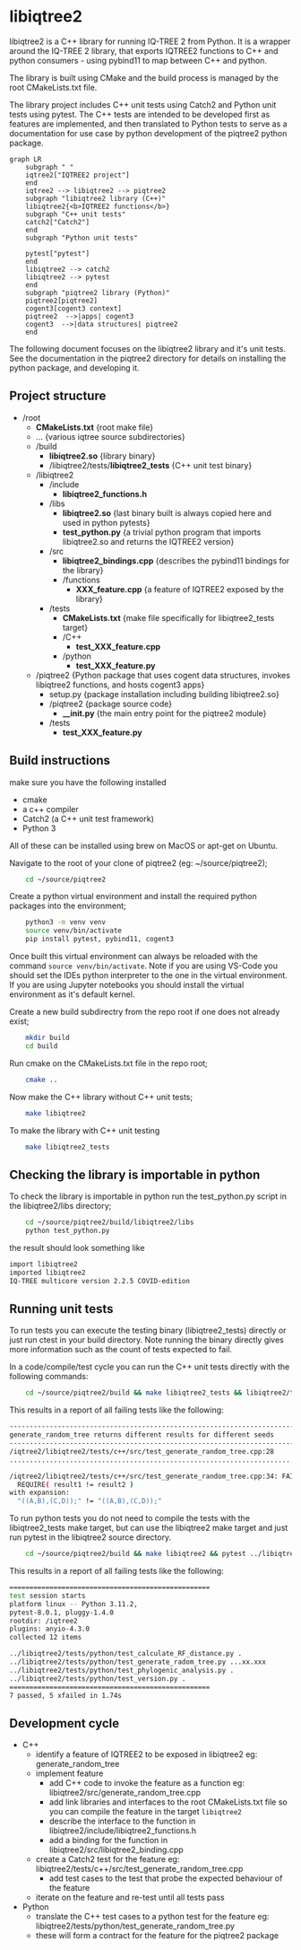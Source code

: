 # libiqtree2

libiqtree2 is a C++ library for running IQ-TREE 2 from Python. It is a wrapper around the IQ-TREE 2 library, that exports IQTREE2 functions to C++ and python consumers - using pybind11 to map between C++ and python.

The library is built using CMake and the build process is managed by the root CMakeLists.txt file.

The library project includes C++ unit tests using Catch2 and Python unit tests using pytest.  The C++ tests are intended to be developed first as features are implemented, and then translated to Python tests to serve as a documentation for use case by python development of the piqtree2 python package.

```mermaid
graph LR
    subgraph " "
    iqtree2["IQTREE2 project"] 
    end
    iqtree2 --> libiqtree2 --> piqtree2
    subgraph "libiqtree2 library (C++)"
    libiqtree2{<b>IQTREE2 functions</b>}
    subgraph "C++ unit tests"
    catch2["Catch2"]
    end
    subgraph "Python unit tests"
    
    pytest["pytest"]
    end
    libiqtree2 --> catch2
    libiqtree2 --> pytest
    end
    subgraph "piqtree2 library (Python)"
    piqtree2[piqtree2]
    cogent3[cogent3 context]
    piqtree2  -->|apps| cogent3
    cogent3  -->|data structures| piqtree2 
    end
```

The following document focuses on the libiqtree2 library and it's unit tests.  See the documentation in the piqtree2 directory for details on installing the python package, and developing it.

## Project structure

- /root
    - **CMakeLists.txt**  {root make file}
    - ... {various iqtree source subdirectories} 
    - /build
        - **libiqtree2.so**  {library binary}
        - /libiqtree2/tests/**libiqtree2_tests** {C++ unit test binary}
    - /libiqtree2
        - /include
            - **libiqtree2_functions.h**
        - /libs
            - **libiqtree2.so**  {last binary built is always copied here and used in python pytests}
            - **test_python.py** {a trivial python program that imports libiqtree2.so and returns the IQTREE2 version}
        - /src
            - **libiqtree2_bindings.cpp**  {describes the pybind11 bindings for the library}
            - /functions
                - **XXX_feature.cpp**   {a feature of IQTREE2 exposed by the library}
        - /tests
            - **CMakeLists.txt** {make file specifically for libiqtree2_tests target}
            - /C++
                - **test_XXX_feature.cpp**
            - /python
                - **test_XXX_feature.py**
    - /piqtree2 {Python package that uses cogent data structures, invokes libiqtree2 functions, and hosts cogent3 apps}
        - setup.py {package installation including building libiqtree2.so}
        - /piqtree2 {package source code}
            - **__init.py** {the main entry point for the piqtree2 module}
        - /tests
            - **test_XXX_feature.py**

## Build instructions

make sure you have the following installed
- cmake
- a c++ compiler
- Catch2 (a C++ unit test framework)
- Python 3

All of these can be installed using brew on MacOS or apt-get on Ubuntu.

Navigate to the root of your clone of piqtree2 (eg: ~/source/piqtree2);

```bash
    cd ~/source/piqtree2
```

Create a python virtual environment and install the required python packages into the environment;

```bash
    python3 -m venv venv
    source venv/bin/activate
    pip install pytest, pybind11, cogent3
```

Once built this virtual environment can always be reloaded with the command `source venv/bin/activate`.  Note if you are using VS-Code you should set the IDEs python interpreter to the one in the virtual environment.  If you are using Jupyter notebooks you should install the virtual environment as it's default kernel.

Create a new build subdirectry from the repo root if one does not already exist;

```bash
    mkdir build
    cd build
```

Run cmake on the CMakeLists.txt file in the repo root;

```bash
    cmake ..
```

Now make the C++ library without C++ unit tests;

```bash
    make libiqtree2
```

To make the library with C++ unit testing 

```bash
    make libiqtree2_tests
```

## Checking the library is importable in python

To check the library is importable in python run the test_python.py script in the libiqtree2/libs directory;

```bash
    cd ~/source/piqtree2/build/libiqtree2/libs
    python test_python.py
```
the result should look something like

```bash
import libiqtree2
imported libiqtree2
IQ-TREE multicore version 2.2.5 COVID-edition
```
## Running unit tests

To run tests you can execute the testing binary (libiqtree2_tests) directly or just run ctest in your build directory.  Note running the binary directly gives more information such as the count of tests expected to fail.

In a code/compile/test cycle you can run the C++ unit tests directly with the following commands:

```bash
    cd ~/source/piqtree2/build && make libiqtree2_tests && libiqtree2/tests/libiqtree2_tests
```

This results in a report of all failing tests like the following:

```bash
-------------------------------------------------------------------------------
generate_random_tree returns different results for different seeds
-------------------------------------------------------------------------------
/iqtree2/libiqtree2/tests/c++/src/test_generate_random_tree.cpp:28
...............................................................................

/iqtree2/libiqtree2/tests/c++/src/test_generate_random_tree.cpp:34: FAILED:
  REQUIRE( result1 != result2 )
with expansion:
  "((A,B),(C,D));" != "((A,B),(C,D));"
```

To run python tests you do not need to compile the tests with the libiqtree2_tests make target, but can use the libiqtree2 make target and just run pytest in the libiqtree2 source directory.

```bash
    cd ~/source/piqtree2/build && make libiqtree2 && pytest ../libiqtree2/tests/python
```

This results in a report of all failing tests like the following:

```bash
==================================================
test session starts
platform linux -- Python 3.11.2, 
pytest-8.0.1, pluggy-1.4.0
rootdir: /iqtree2
plugins: anyio-4.3.0
collected 12 items

../libiqtree2/tests/python/test_calculate_RF_distance.py .                              [  8%]
../libiqtree2/tests/python/test_generate_radom_tree.py ...xx.xxx                    [ 83%]
../libiqtree2/tests/python/test_phylogenic_analysis.py .                                  [ 91%]
../libiqtree2/tests/python/test_version.py .                                                       [100%]
==================================================
7 passed, 5 xfailed in 1.74s
```

## Development cycle

- C++
  - identify a feature of IQTREE2 to be exposed in libiqtree2 eg: generate_random_tree
  - implement feature
    - add C++ code to invoke the feature as a function eg: libiqtree2/src/generate_random_tree.cpp
    - add link libraries and interfaces to the root CMakeLists.txt file so you can  compile the feature in the target `libiqtree2`
    - describe the interface to the function in libiqtree2/include/libiqtree2_functions.h
    - add a binding for the function in libiqtree2/src/libiqtree2_binding.cpp
  - create a Catch2 test for the feature eg: libiqtree2/tests/c++/src/test_generate_random_tree.cpp
    - add test cases to the test that probe the expected behaviour of the feature
  - iterate on the feature and re-test until all tests pass
- Python
  - translate the C++ test cases to a python test for the feature eg: libiqtree2/tests/python/test_generate_random_tree.py
  - these will form a contract for the feature for the piqtree2 package
